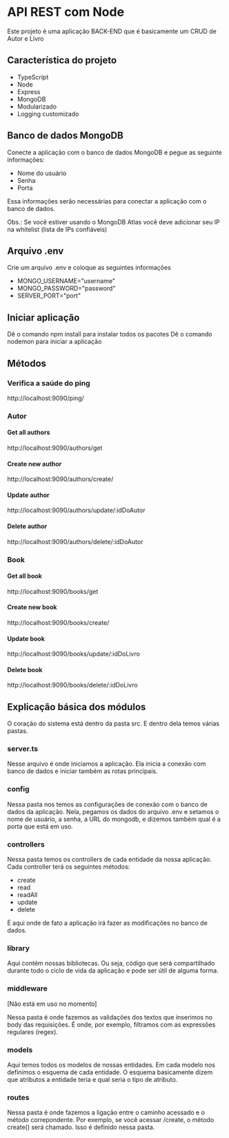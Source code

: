# API REST com Node

Este projeto é uma aplicação BACK-END que é basicamente um CRUD de Autor e Livro

## Característica do projeto

- TypeScript
- Node
- Express
- MongoDB
- Modularizado
- Logging customizado

## Banco de dados MongoDB

Conecte a aplicação com o banco de dados MongoDB e pegue as seguinte informações:

- Nome do usuário
- Senha
- Porta

Essa informações serão necessárias para conectar a aplicação com o banco de dados.

Obs.: Se você estiver usando o MongoDB Atlas você deve adicionar seu IP na whitelist (lista de IPs confiáveis)

## Arquivo .env

Crie um arquivo .env e coloque as seguintes informações

- MONGO_USERNAME="username"
- MONGO_PASSWORD="password"
- SERVER_PORT="port"

## Iniciar aplicação

Dê o comando npm install para instalar todos os pacotes
Dê o comando nodemon para iniciar a aplicação

## Métodos

### Verifica a saúde do ping

http://localhost:9090/ping/

### Autor

#### Get all authors
http://localhost:9090/authors/get

#### Create new author
http://localhost:9090/authors/create/

#### Update author
http://localhost:9090/authors/update/:idDoAutor

#### Delete author
http://localhost:9090/authors/delete/:idDoAutor

### Book

#### Get all book
http://localhost:9090/books/get

#### Create new book
http://localhost:9090/books/create/

#### Update book
http://localhost:9090/books/update/:idDoLivro

#### Delete book
http://localhost:9090/books/delete/:idDoLivro

## Explicação básica dos módulos

O coração do sistema está dentro da pasta src. E dentro dela temos várias pastas.

### server.ts

Nesse arquivo é onde iniciamos a aplicação. Ela inicia a conexão com banco de dados e iniciar também as rotas principais.

### config

Nessa pasta nos temos as configurações de conexão com o banco de dados da aplicação. Nela, pegamos os dados do arquivo .env e setamos o nome de usuário, a senha, a URL do mongodb, e dizemos também qual é a porta que está em uso.

### controllers

Nessa pasta temos os controllers de cada entidade da nossa aplicação. Cada controller terá os seguintes métodos:

- create
- read
- readAll
- update
- delete

É aqui onde de fato a aplicação irá fazer as modificações no banco de dados.

### library

Aqui contém nossas bibliotecas. Ou seja, código que será compartilhado durante todo o ciclo de vida da aplicação e pode ser útil de alguma forma.

### middleware

[Não está em uso no momento]

Nessa pasta é onde fazemos as validações dos textos que inserimos no body das requisições. É onde, por exemplo, filtramos com as expressões regulares (regex).

### models

Aqui temos todos os modelos de nossas entidades. Em cada modelo nos definimos o esquema de cada entidade. O esquema basicamente dizem que atributos a entidade teria e qual seria o tipo de atributo.

### routes

Nessa pasta é onde fazemos a ligação entre o caminho acessado e o método correpondente. Por exemplo, se você acessar /create, o método create() será chamado. Isso é definido nessa pasta.
